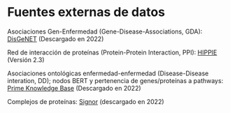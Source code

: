 # Fuentes externas de datos

Asociaciones Gen-Enfermedad (Gene-Disease-Associations, GDA): [DisGeNET](https://www.disgenet.org/downloads) (Descargado en 2022)

Red de interacción de proteínas (Protein-Protein Interaction, PPI): [HIPPIE](https://cbdm-01.zdv.uni-mainz.de/~mschaefer/hippie/information.php) (Versión 2.3)

Asociaciones ontológicas enfermedad-enfermedad (Disease-Disease interation, DD); nodos BERT y pertenencia de genes/proteínas a pathways: [Prime Knowledge Base](https://zitniklab.hms.harvard.edu/projects/PrimeKG/) (Descargado en 2022)

Complejos de proteínas: [Signor](https://signor.uniroma2.it/) (descargado en 2022)